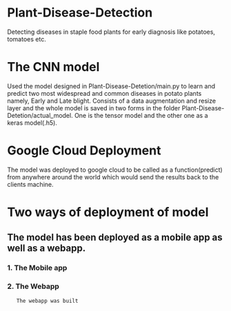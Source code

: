 # Plant-Disease-Detection
Detecting diseases in staple food plants for early diagnosis like potatoes, tomatoes etc.

# The CNN model
Used the model designed in Plant-Disease-Detetion/main.py to learn and predict two most widespread and common diseases in potato plants namely, Early and Late blight.
Consists of a data augmentation and resize layer and the whole model is saved in two forms in the folder Plant-Disease-Detetion/actual_model. One is the tensor model and the other one as a keras model(.h5).

# Google Cloud Deployment
The model was deployed to google cloud to be called as a function(predict) from anywhere around the world which would send the results back to the clients machine.

# Two ways of deployment of model
## The model has been deployed as a mobile app as well as a webapp.
### 1. The Mobile app 
### 2. The Webapp
       The webapp was built 
